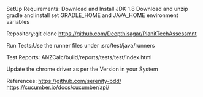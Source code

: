 SetUp Requirements:
Download and Install JDK 1.8
Download and unzip gradle and install
set GRADLE_HOME and JAVA_HOME environment variables

Repository:git clone https://github.com/Deepthisagar/PlanitTechAssessmnt

Run Tests:Use the runner files under :src/test/java/runners

Test Reports:
ANZCalc/build/reports/tests/test/index.html


Update the chrome driver as per the Version in your System

References:
https://github.com/serenity-bdd/
https://cucumber.io/docs/cucumber/api/



